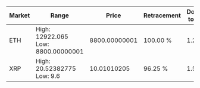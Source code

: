 | Market | Range | Price| Retracement | Doubles to 50% |
| --- | --- | --- | --- | --- |
| ETH | High: 12922.065<br />Low: 8800.00000001 | 8800.00000001 | 100.00 % | 1.23 |
| XRP | High: 20.52382775<br />Low: 9.6 | 10.01010205 | 96.25 % | 1.50 |
